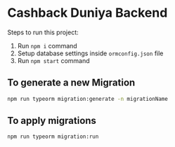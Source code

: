 # Cashback Duniya Backend

Steps to run this project:

1. Run `npm i` command
2. Setup database settings inside `ormconfig.json` file
3. Run `npm start` command

## To generate a new Migration

```bash
npm run typeorm migration:generate -n migrationName
```

## To apply migrations

```bash
npm run typeorm migration:run
```

